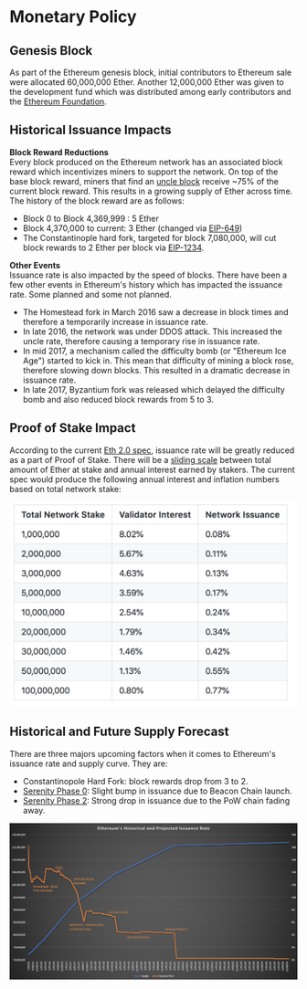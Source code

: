 # Monetary Policy

## Genesis Block

As part of the Ethereum genesis block, initial contributors to Ethereum sale were allocated 60,000,000 Ether. Another 12,000,000 Ether was given to the development fund which was distributed among early contributors and the [Ethereum Foundation](../glossary/key-concepts/ethereum-foundation.md).

## Historical Issuance Impacts

**Block Reward Reductions**  
Every block produced on the Ethereum network has an associated block reward which incentivizes miners to support the network. On top of the base block reward, miners that find an [uncle block](../glossary/key-concepts/uncle-block.md) receive ~75% of the current block reward. This results in a growing supply of Ether across time. The history of the block reward are as follows:

* Block 0 to Block 4,369,999 : 5 Ether
* Block 4,370,000 to current: 3 Ether \(changed via [EIP-649](https://github.com/ethereum/EIPs/blob/master/EIPS/eip-649.md)\)
* The Constantinople hard fork, targeted for block 7,080,000, will cut block rewards to 2 Ether per block via [EIP-1234](https://github.com/ethereum/EIPs/blob/master/EIPS/eip-1234.md).

**Other Events**  
Issuance rate is also impacted by the speed of blocks. There have been a few other events in Ethereum's history which has impacted the issuance rate. Some planned and some not planned.

* The Homestead fork in March 2016 saw a decrease in block times and therefore a temporarily increase in issuance rate.
* In late 2016, the network was under DDOS attack. This increased the uncle rate, therefore causing a temporary rise in issuance rate.
* In mid 2017, a mechanism called the difficulty bomb \(or "Ethereum Ice Age"\) started to kick in. This mean that difficulty of mining a block rose, therefore slowing down blocks. This resulted in a dramatic decrease in issuance rate.
* In late 2017, Byzantium fork was released which delayed the difficulty bomb and also reduced block rewards from 5 to 3.

## Proof of Stake Impact

According to the current [Eth 2.0 spec](https://notes.ethereum.org/s/Syj3QZSxm), issuance rate will be greatly reduced as a part of Proof of Stake. There will be a [sliding scale](../roadmap/serenity-phases/proof-of-stake/eth-2.0-economics.md#staking-rewards) between total amount of Ether at stake and annual interest earned by stakers. The current spec would produce the following annual interest and inflation numbers based on total network stake:

![](../.gitbook/assets/screen-shot-2018-12-10-at-6.55.04-pm.png)

## Historical and Future Supply Forecast

There are three majors upcoming factors when it comes to Ethereum's issuance rate and supply curve. They are:

* Constantinopole Hard Fork: block rewards drop from 3 to 2.
* [Serenity Phase 0](https://github.com/ethhub-io/ethhub/blob/master/roadmap/timeline/serenity-phases.md): Slight bump in issuance due to Beacon Chain launch.
* [Serenity Phase 2](https://github.com/ethhub-io/ethhub/blob/master/roadmap/timeline/serenity-phases.md): Strong drop in issuance due to the PoW chain fading away.

![](../.gitbook/assets/screen-shot-2018-12-11-at-7.51.08-am.png)

